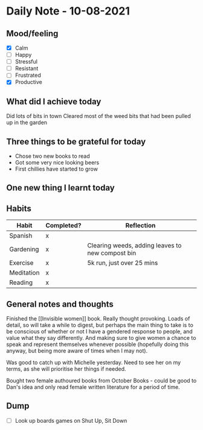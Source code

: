# Daily Note - 10-08-2021

## Mood/feeling
- [x] Calm 
- [ ]  Happy 
- [ ]  Stressful 
- [ ]  Resistant
- [ ]  Frustrated
- [x]  Productive

## What did I achieve today
Did lots of bits in town
Cleared  most of the weed bits that had been pulled up in the garden

## Three things to be grateful for today
- Chose two new books to read
- Got some very nice looking beers
- First chillies have started to grow
	
## One new thing I learnt today

## Habits
Habit | Completed? | Reflection
-----| ------------|---------
Spanish |x| 
Gardening |x| Clearing weeds, adding leaves to new compost bin
Exercise |x| 5k run, just over 25 mins
Meditation |x|
Reading |x| 


## General notes and thoughts
Finished the [[Invisible women]] book. Really thought provoking. Loads of detail, so will take a while to digest, but perhaps the main thing to take is to be conscious of whether or not I have a gendered response to people, and value what they say differently. And making sure to give women a chance to speak and represent themselves whenever possible (hopefully doing this anyway, but being more aware of times when I may not).

Was good to catch up with Michelle yesterday. Need to see her on my terms, as she will prioritise her things if needed. 

Bought two female authoured books from October Books - could be good to Dan's idea and only read female written literature for a period of time.

## Dump
- [ ]  Look up boards games on Shut Up, Sit Down